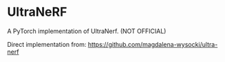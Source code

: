 # UltraNeRF
A PyTorch implementation of UltraNerf. (NOT OFFICIAL)

Direct implementation from: https://github.com/magdalena-wysocki/ultra-nerf